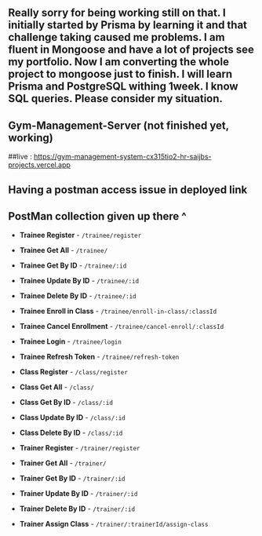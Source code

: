 ## Really sorry for being working still on that. I initially started by Prisma by learning it and that challenge taking caused me problems. I am fluent in Mongoose and have a lot of projects see my portfolio. Now I am converting the whole project to mongoose just to finish. I will learn Prisma and PostgreSQL withing 1week. I know SQL queries. Please consider my situation.

## Gym-Management-Server (not finished yet, working)


##live : https://gym-management-system-cx315tio2-hr-saijbs-projects.vercel.app


## Having a postman access issue in deployed link
## PostMan collection given up there ^


- **Trainee Register** - `/trainee/register`

- **Trainee Get All** - `/trainee/`

- **Trainee Get By ID** - `/trainee/:id`

- **Trainee Update By ID** - `/trainee/:id`

- **Trainee Delete By ID** - `/trainee/:id`

- **Trainee Enroll in Class** - `/trainee/enroll-in-class/:classId`

- **Trainee Cancel Enrollment** - `/trainee/cancel-enroll/:classId`

- **Trainee Login** - `/trainee/login`

- **Trainee Refresh Token** - `/trainee/refresh-token`

- **Class Register** - `/class/register`

- **Class Get All** - `/class/`

- **Class Get By ID** - `/class/:id`

- **Class Update By ID** - `/class/:id`

- **Class Delete By ID** - `/class/:id`

- **Trainer Register** - `/trainer/register`

- **Trainer Get All** - `/trainer/`

- **Trainer Get By ID** - `/trainer/:id`

- **Trainer Update By ID** - `/trainer/:id`

- **Trainer Delete By ID** - `/trainer/:id`

- **Trainer Assign Class** - `/trainer/:trainerId/assign-class`
